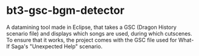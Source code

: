 # bt3-gsc-bgm-detector
 A datamining tool made in Eclipse, that takes a GSC (Dragon History scenario file) and displays which songs are used, during which cutscenes.  To ensure that it works, the project comes with the GSC file used for What-If Saga's "Unexpected Help" scenario.
